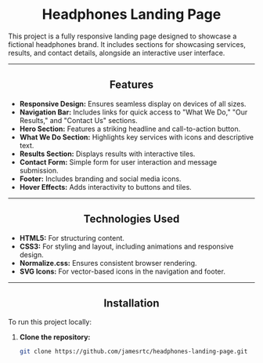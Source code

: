 # <div align="center">Headphones Landing Page</div>

This project is a fully responsive landing page designed to showcase a fictional headphones brand. It includes sections for showcasing services, results, and contact details, alongside an interactive user interface.

---

## <div align="center">Features</div>

- **Responsive Design:** Ensures seamless display on devices of all sizes.
- **Navigation Bar:** Includes links for quick access to "What We Do," "Our Results," and "Contact Us" sections.
- **Hero Section:** Features a striking headline and call-to-action button.
- **What We Do Section:** Highlights key services with icons and descriptive text.
- **Results Section:** Displays results with interactive tiles.
- **Contact Form:** Simple form for user interaction and message submission.
- **Footer:** Includes branding and social media icons.
- **Hover Effects:** Adds interactivity to buttons and tiles.

---

## <div align="center">Technologies Used</div>

- **HTML5:** For structuring content.
- **CSS3:** For styling and layout, including animations and responsive design.
- **Normalize.css:** Ensures consistent browser rendering.
- **SVG Icons:** For vector-based icons in the navigation and footer.

---

## <div align="center">Installation</div>

To run this project locally:

1. **Clone the repository:**
   ```bash
   git clone https://github.com/jamesrtc/headphones-landing-page.git
